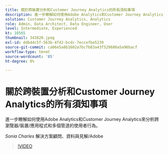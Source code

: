 ```yaml
---
title: 關於跨裝置分析和Customer Journey Analytics的所有須知事項
description: 進一步瞭解如何使用Adobe Analytics和Customer Journey Analytics來分析跨瀏覽器/裝置/應用程式和多個管道的使用者行為。
solution: Customer Journey Analytics, Analytics
role: Admin, Data Architect, Data Engineer, User
level: Intermediate, Experienced
kt: 10565
thumbnail: 343820.jpeg
exl-id: ddb44c5f-563b-4f42-bcdc-7eccefbe5239
source-git-commit: ca06e5a8b1602a7bcfb83a43f529680a5a96bacf
workflow-type: tm+mt
source-wordcount: '85'
ht-degree: 0%

---
```


# 關於跨裝置分析和Customer Journey Analytics的所有須知事項

進一步瞭解如何使用Adobe Analytics和Customer Journey Analytics來分析跨瀏覽器/裝置/應用程式和多個管道的使用者行為。

*Sonia Charles* 解決方案顧問、資料與見解/Adobe

>[!VIDEO](https://video.tv.adobe.com/v/343820/?quality=12&learn=on)

